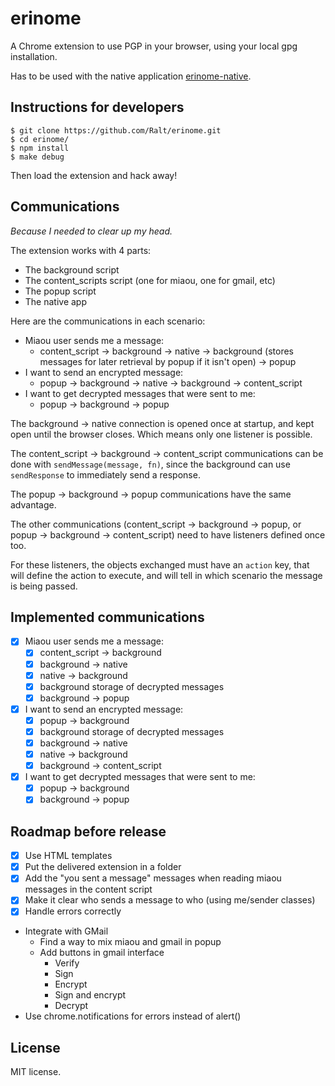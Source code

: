 # erinome

A Chrome extension to use PGP in your browser, using your local gpg installation.

Has to be used with the native application [erinome-native][0].

## Instructions for developers

```
$ git clone https://github.com/Ralt/erinome.git
$ cd erinome/
$ npm install
$ make debug
```

Then load the extension and hack away!

## Communications

*Because I needed to clear up my head.*

The extension works with 4 parts:

- The background script
- The content_scripts script (one for miaou, one for gmail, etc)
- The popup script
- The native app

Here are the communications in each scenario:

- Miaou user sends me a message:
  - content_script -> background -> native -> background (stores
    messages for later retrieval by popup if it isn't open) -> popup
- I want to send an encrypted message:
  - popup -> background -> native -> background -> content_script
- I want to get decrypted messages that were sent to me:
  - popup -> background -> popup

The background -> native connection is opened once at startup, and
kept open until the browser closes. Which means only one listener is
possible.

The content_script -> background -> content_script communications can
be done with `sendMessage(message, fn)`, since the background can use
`sendResponse` to immediately send a response.

The popup -> background -> popup communications have the same
advantage.

The other communications (content_script -> background -> popup, or
popup -> background -> content_script) need to have listeners defined
once too.

For these listeners, the objects exchanged must have an `action` key,
that will define the action to execute, and will tell in which
scenario the message is being passed.

## Implemented communications

- [x] Miaou user sends me a message:
  - [x] content_script -> background
  - [x] background -> native
  - [x] native -> background
  - [x] background storage of decrypted messages
  - [x] background -> popup
- [x] I want to send an encrypted message:
  - [x] popup -> background
  - [x] background storage of decrypted messages
  - [x] background -> native
  - [x] native -> background
  - [x] background -> content_script
- [x] I want to get decrypted messages that were sent to me:
  - [x] popup -> background
  - [x] background -> popup

## Roadmap before release

- [x] Use HTML templates
- [x] Put the delivered extension in a folder
- [x] Add the "you sent a message" messages when reading miaou messages in
  the content script
- [x] Make it clear who sends a message to who (using me/sender classes)
- [x] Handle errors correctly
- Integrate with GMail
  - Find a way to mix miaou and gmail in popup
  - Add buttons in gmail interface
    - Verify
	- Sign
	- Encrypt
	- Sign and encrypt
	- Decrypt
- Use chrome.notifications for errors instead of alert()

## License

MIT license.


  [0]: https://github.com/Ralt/erinome-native
